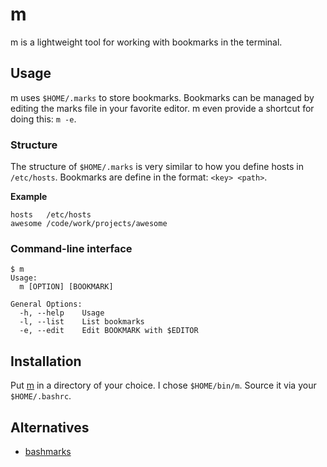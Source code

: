 # m
m is a lightweight tool for working with bookmarks in the terminal.

## Usage
m uses `$HOME/.marks` to store bookmarks. Bookmarks can be managed by editing
the marks file in your favorite editor. m even provide a shortcut for doing
this: `m -e`.

### Structure
The structure of `$HOME/.marks` is very similar to how you define hosts in `/etc/hosts`. Bookmarks are define in the format: `<key> <path>`.

**Example**

    hosts   /etc/hosts
    awesome /code/work/projects/awesome

### Command-line interface

    $ m
    Usage:
      m [OPTION] [BOOKMARK]

    General Options:
      -h, --help    Usage
      -l, --list    List bookmarks
      -e, --edit    Edit BOOKMARK with $EDITOR

## Installation
Put [m](https://raw.github.com/KevinSjoberg/m/master/m) in a directory of your
choice. I chose `$HOME/bin/m`. Source it via your `$HOME/.bashrc`.

## Alternatives

  * [bashmarks](https://github.com/huyng/bashmarks)
